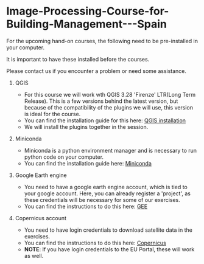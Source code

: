 # Image-Processing-Course-for-Building-Management---Spain

For the upcoming hand-on courses, the following need to be pre-installed in your computer.

It is important to have these installed before the courses.

Please contact us if you encounter a problem or need some assistance.

1. QGIS
   - For this course we will work wth QGIS 3.28 'Firenze' LTR(Long Term Release). This is a few versions behind the latest version, but because of the compatibility of the plugins we will use, this version is ideal for the course.
   - You can find the installation guide for this here: [QGIS installation](https://github.com/SpaceSUITE-ReactiveResponseCourses/Image-Processing-Course-for-Building-Management---Spain/blob/main/installation%20guides/QGIS%20installation.md)
   -  We will install the plugins together in the session.
  
2. Miniconda
   - Miniconda is a python environment manager and is necessary to run python code on your computer.
   - You can find the installation guide here: [Miniconda](https://github.com/SpaceSUITE-ReactiveResponseCourses/Image-Processing-Course-for-Building-Management---Spain/blob/main/installation%20guides/Miniconda%20installation.md)
  
3. Google Earth engine
   - You need to have a google earth engine account, which is tied to your google account. Here, you can already register a 'project', as these credentials will be necessary for some of our exercises.
   -  You can find the instructions to do this here: [GEE](https://github.com/SpaceSUITE-ReactiveResponseCourses/Image-Processing-Course-for-Building-Management---Spain/blob/main/installation%20guides/google_earth_engine.md)
  
4. Copernicus account
   - You need to have login credentials to download satellite data in the exercises.
   - You can find the instructions to do this here: [Copernicus](https://github.com/SpaceSUITE-ReactiveResponseCourses/Image-Processing-Course-for-Building-Management---Spain/blob/main/installation%20guides/corpenicus%20login.md)
   - **NOTE**: If you have login credentials to the EU Portal, these will work as well.
